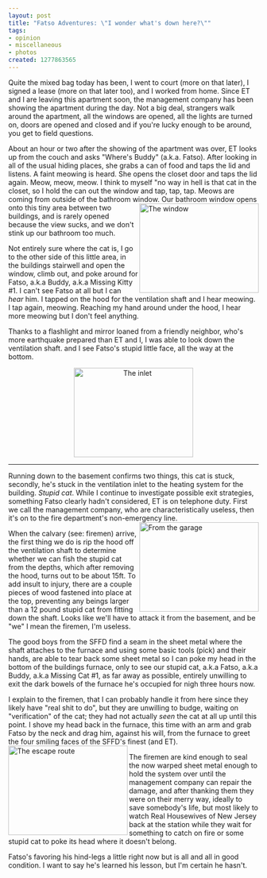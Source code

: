 ```yaml
--- 
layout: post
title: "Fatso Adventures: \"I wonder what's down here?\""
tags: 
- opinion
- miscellaneous
- photos
created: 1277863565
---
```

Quite the mixed bag today has been, I went to court (more on that later), I signed a lease (more on that later too), and I worked from home. Since ET and I are leaving this apartment soon, the management company has been showing the apartment during the day. Not a big deal, strangers walk around the apartment, all the windows are opened, all the lights are turned on, doors are opened and closed and if you're lucky enough to be around, you get to field questions.

About an hour or two after the showing of the apartment was over, ET looks up from the couch and asks "Where's Buddy" (a.k.a. Fatso). After looking in all of the usual hiding places, she grabs a can of food and taps the lid and listens. A faint meowing is heard. She opens the closet door and taps the lid again. Meow, meow, meow. I think to myself "no way in hell is that cat in the closet, so I hold the can out the window and tap, tap, tap. Meows are coming from outside of the bathroom window. <a href="http://www.flickr.com/photos/agentdero/4747139465/" title="The window by agentdero, on Flickr"><img src="http://farm5.static.flickr.com/4115/4747139465_c46fbcf4a1_m.jpg" width="240" height="180" alt="The window" align="right" /></a> Our bathroom window opens onto this tiny area between two buildings, and is rarely opened because the view sucks, and we don't stink up our bathroom too much.

Not entirely sure where the cat is, I go to the other side of this little area, in the buildings stairwell and open the window, climb out, and poke around for Fatso, a.k.a Buddy, a.k.a Missing Kitty #1. I can't see Fatso at all but I can *hear* him. I tapped on the hood for the ventilation shaft and I hear meowing. I tap again, meowing. Reaching my hand around under the hood, I hear more meowing but I don't feel anything.

Thanks to a flashlight and mirror loaned from a friendly neighbor, who's more earthquake prepared than ET and I, I was able to look down the ventilation shaft. and I see Fatso's stupid little face, all the way at the bottom.

<center><a href="http://www.flickr.com/photos/agentdero/4747137655/" title="The inlet by agentdero, on Flickr"><img src="http://farm5.static.flickr.com/4078/4747137655_43cf79b08c_m.jpg" width="240" height="180" alt="The inlet" /></a></center>

----

Running down to the basement confirms two things, this cat is stuck, secondly, he's stuck in the ventilation inlet to the heating system for the building. *Stupid cat*. While I continue to investigate possible exit strategies, something Fatso clearly hadn't considered, ET is on telephone duty. First we call the management company, who are characteristically useless, then it's on to the fire department's non-emergency line. <a href="http://www.flickr.com/photos/agentdero/4747138561/" title="From the garage by agentdero, on Flickr"><img src="http://farm5.static.flickr.com/4114/4747138561_85521bf4e3_m.jpg" width="240" height="180" alt="From the garage"  align="right"/></a> 

When the calvary (see: firemen) arrive, the first thing we do is rip the hood off the ventilation shaft to determine whether we can fish the stupid cat from the depths, which after removing the hood, turns out to be about 15ft. To add insult to injury, there are a couple pieces of wood fastened into place at the top, preventing any beings larger than a 12 pound stupid cat from fitting down the shaft. Looks like we'll have to attack it from the basement, and be "we" I mean the firemen, I'm useless.

The good boys from the SFFD find a seam in the sheet metal where the shaft attaches to the furnace and using some basic tools (pick) and their hands, are able to tear back some sheet metal so I can poke my head in the bottom of the buildings furnace, only to see our stupid cat, a.k.a Fatso, a.k.a Buddy, a.k.a Missing Cat #1, as far away as possible, entirely unwilling to exit the dark bowels of the furnace he's occupied for nigh three hours now.

I explain to the firemen, that I can probably handle it from here since they likely have "real shit to do", but they are unwilling to budge, waiting on "verification" of the cat; they had not actually *seen* the cat at all up until this point. I shove my head back in the furnace, this time with an arm and grab Fatso by the neck and drag him, against his will, from the furnace to greet the four smiling faces of the SFFD's finest (and ET). <a href="http://www.flickr.com/photos/agentdero/4747780668/" title="The escape route by agentdero, on Flickr"><img src="http://farm5.static.flickr.com/4099/4747780668_679dd746c5_m.jpg" width="240" height="180" alt="The escape route" align="left" /></a>

The firemen are kind enough to seal the now warped sheet metal enough to hold the system over until the management company can repair the damage, and after thanking them they were on their merry way, ideally to save somebody's life, but most likely to watch Real Housewives of New Jersey back at the station while they wait for something to catch on fire or some stupid cat to poke its head where it doesn't belong.

Fatso's favoring his hind-legs a little right now but is all and all in good condition. I want to say he's learned his lesson, but I'm certain he hasn't.
